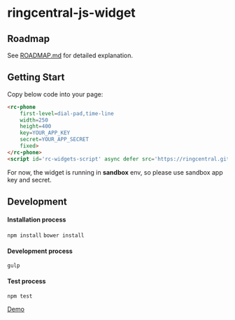 # ringcentral-js-widget

## Roadmap

See [ROADMAP.md](./ROADMAP.md) for detailed explanation.

## Getting Start

Copy below code into your page:
```html
<rc-phone 
    first-level=dial-pad,time-line
    width=250
    height=400
    key=YOUR_APP_KEY
    secret=YOUR_APP_SECRET
    fixed>
</rc-phone>
<script id='rc-widgets-script' async defer src='https://ringcentral.github.io/ringcentral-js-widget/build/host.js'></script>
```

For now, the widget is running in **sandbox** env, so please use sandbox app key and secret.

## Development

#### Installation process
`npm install`
`bower install`
#### Development process
`gulp`
#### Test process
`npm test`

[Demo](http://lingforcc.github.io/ringcentral-js-widget/demo/fancy.html)



